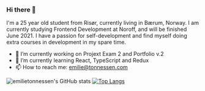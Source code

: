 ### Hi there 👋
I'm a 25 year old student from Risør, currently living in Bærum, Norway. I am currently studying Frontend Development at Noroff, and will be finished June 2021. I have a passion for self-development and find myself doing extra courses in development in my spare time.



- 🔭 I’m currently working on Projext Exam 2 and Portfolio v.2
- 🌱 I’m currently learning React, TypeScript and Redux
- 📫 How to reach me: emilie@tonnessen.com
<!--
**emilietonnessen/emilietonnessen** is a ✨ _special_ ✨ repository because its `README.md` (this file) appears on your GitHub profile.

Here are some ideas to get you started:

- 🔭 I’m currently working on ...
- 🌱 I’m currently learning ...
- 👯 I’m looking to collaborate on ...
- 🤔 I’m looking for help with ...
- 💬 Ask me about ...
- 📫 How to reach me: ...
- 😄 Pronouns: ...
- ⚡ Fun fact: ...
-->

![emilietonnessen's GitHub stats](https://github-readme-stats.vercel.app/api?username=emilietonnessen&show_icons=true&theme=tokyonight)
[![Top Langs](https://github-readme-stats.vercel.app/api/top-langs/?username=emilietonnessen)](https://github.com/emilietonnessen/github-readme-stats)
